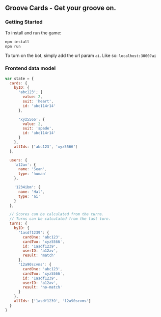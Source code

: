## Groove Cards - Get your groove on.


### Getting Started
To install and run the game:
```sh
npm install
npm run
```

To turn on the bot, simply add the url param `ai`.
Like so:
`localhost:3000?ai`


### Frontend data model

```javascript
var state = {
  cards: {
    byID: {
      'abc123'; {
        value: 2,
        suit: 'heart',
        id: 'abc114r14'
      },

      'xyz5566'; {
        value: 2,
        suit: 'spade',
        id: 'abc114r14'
      }
    },
    allIds: ['abc123', 'xyz5566']
  },

  users: {
    'a12av': {
      name: 'Sean',
      type: 'human'
    },

    '1234ibm': {
      name: 'Hal',
      type: 'ai'
    }
  },

  // Scores can be calculated from the turns.
  // Turns can be calculated from the last turn.
  turns: {
    byID: {
      '1asdf1239': {
        cardOne: 'abc123',
        cardTwo: 'xyz5566',
        id: '1asdf1239',
        userID: 'a12av',
        result: 'match'
      },
      '12a90scvms': {
        cardOne: 'abc123',
        cardTwo: 'xyz5566',
        id: '1asdf1239',
        userID: 'a12av',
        result: 'no-match'
      }
    },
    allIds: ['1asdf1239', '12a90scvms']
  }
}
```
